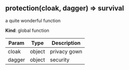 <a name="BITBUCKET-protection"></a>
## protection(cloak, dagger) ⇒ survival
a quite wonderful function

**Kind**: global function  

| Param  | Type   | Description  |
| ------ | ------ | ------------ |
| cloak  | object | privacy gown |
| dagger | object | security     |


